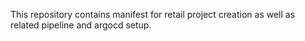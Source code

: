 This repository contains manifest for retail project creation as well as related pipeline and argocd setup.
